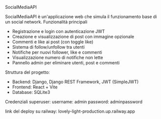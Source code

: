SocialMediaAPI

SocialMediaAPI è un'applicazione web che simula il funzionamento base di un social network.
 Funzionalità principali

-  Registrazione e login con autenticazione JWT
-  Creazione e visualizzazione di post con immagine opzionale
-  Commenti e like ai post (con toggle like)
-  Sistema di follow/unfollow tra utenti
-  Notifiche per nuovi follower, like e commenti
-  Visualizzazione numero di notifiche non lette
-  Pannello admin per eliminare utenti, post e commenti

Struttura del progetto: 

- Backend: Django, Django REST Framework, JWT (SimpleJWT)
- Frontend: React + Vite
- Database: SQLite3

Credenziali superuser:
username: admin
password: adminpassword

link del deploy su railway: 
lovely-light-production.up.railway.app
